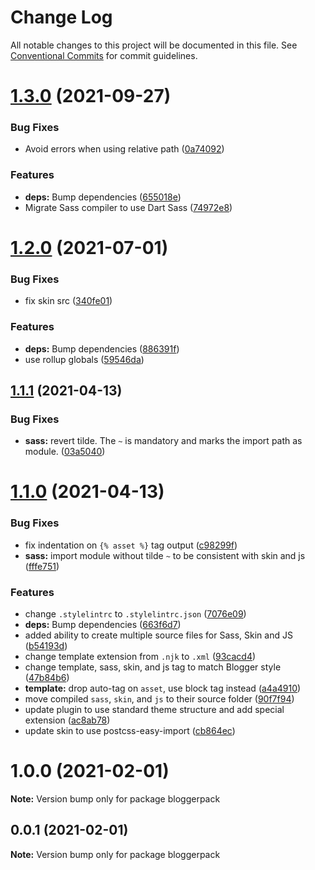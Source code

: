 # Change Log

All notable changes to this project will be documented in this file.
See [Conventional Commits](https://conventionalcommits.org) for commit guidelines.

# [1.3.0](https://github.com/bloggerpack/bloggerpack/compare/bloggerpack@1.2.0...bloggerpack@1.3.0) (2021-09-27)


### Bug Fixes

* Avoid errors when using relative path ([0a74092](https://github.com/bloggerpack/bloggerpack/commit/0a74092eb687744479b6d59b55850e294e016f83))


### Features

* **deps:** Bump dependencies ([655018e](https://github.com/bloggerpack/bloggerpack/commit/655018e593ba3ee892c75fb3b462e62d92d8cfee))
* Migrate Sass compiler to use Dart Sass ([74972e8](https://github.com/bloggerpack/bloggerpack/commit/74972e8c398f91ffed610c41396d9a230534f367))





# [1.2.0](https://github.com/bloggerpack/bloggerpack/compare/bloggerpack@1.1.1...bloggerpack@1.2.0) (2021-07-01)


### Bug Fixes

* fix skin src ([340fe01](https://github.com/bloggerpack/bloggerpack/commit/340fe010f25b915ec2a8180a13c3d5849b1e7a4a))


### Features

* **deps:** Bump dependencies ([886391f](https://github.com/bloggerpack/bloggerpack/commit/886391fcad6cde8bffa1e1152b0faf88d9578567))
* use rollup globals ([59546da](https://github.com/bloggerpack/bloggerpack/commit/59546da33e724e2a156dabe11237caa54a84413f))





## [1.1.1](https://github.com/bloggerpack/bloggerpack/compare/bloggerpack@1.1.0...bloggerpack@1.1.1) (2021-04-13)


### Bug Fixes

* **sass:** revert tilde. The `~` is mandatory and marks the import path as module. ([03a5040](https://github.com/bloggerpack/bloggerpack/commit/03a5040284673b746bc5c4f1f2dd975c8c0c598e))





# [1.1.0](https://github.com/bloggerpack/bloggerpack/compare/bloggerpack@1.0.0...bloggerpack@1.1.0) (2021-04-13)


### Bug Fixes

* fix indentation on `{% asset %}` tag output ([c98299f](https://github.com/bloggerpack/bloggerpack/commit/c98299fdff20d6bcf68cf0cd6e62dffbabcdaa42))
* **sass:** import module without tilde `~` to be consistent with skin and js ([fffe751](https://github.com/bloggerpack/bloggerpack/commit/fffe751e1505d40a2145e1642f030d2be32e596f))


### Features

* change `.stylelintrc` to `.stylelintrc.json` ([7076e09](https://github.com/bloggerpack/bloggerpack/commit/7076e09218fa77e8a16ae4f3c5c9a38b49eb47d4))
* **deps:** Bump dependencies ([663f6d7](https://github.com/bloggerpack/bloggerpack/commit/663f6d76299c6297a0a27d05c06ef899d9f1b277))
* added ability to create multiple source files for Sass, Skin and JS ([b54193d](https://github.com/bloggerpack/bloggerpack/commit/b54193d5fc7fbd82bcc981f63e957ad1733d9289))
* change template extension from `.njk` to `.xml` ([93cacd4](https://github.com/bloggerpack/bloggerpack/commit/93cacd4ae561b1bad98b117ac1ac95339fe6ec95))
* change template, sass, skin, and js tag to match Blogger style ([47b84b6](https://github.com/bloggerpack/bloggerpack/commit/47b84b6ac6768e7ee12a7173ea7a3dab95adb8db))
* **template:** drop auto-tag on `asset`, use block tag instead ([a4a4910](https://github.com/bloggerpack/bloggerpack/commit/a4a491051015fe2d8f8cc07434481c01e87cbb7c))
* move compiled `sass`, `skin`, and `js` to their source folder ([90f7f94](https://github.com/bloggerpack/bloggerpack/commit/90f7f9445930494246f3cf28e36afebefee5fb0b))
* update plugin to use standard theme structure and add special extension ([ac8ab78](https://github.com/bloggerpack/bloggerpack/commit/ac8ab78c0d21273d6303b7d7919f7f3e3495264f))
* update skin to use postcss-easy-import ([cb864ec](https://github.com/bloggerpack/bloggerpack/commit/cb864ec36d7caefa2ee070df395424625a2a2367))





# 1.0.0 (2021-02-01)

**Note:** Version bump only for package bloggerpack





## 0.0.1 (2021-02-01)

**Note:** Version bump only for package bloggerpack
